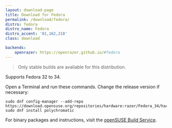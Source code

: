 ```yaml
---
layout: download-page
title: Download for Fedora
permalink: /download/fedora/
distro: fedora
distro_name: Fedora
distro_accent: '81,162,218'
class: download

backends:
    openrazer: https://openrazer.github.io/#fedora
---
```


> Only stable builds are avaliable for this distribution.

Supports Fedora 32 to 34.

Open a Terminal and run these commands. Change the release version if necessary:

```
sudo dnf config-manager --add-repo https://download.opensuse.org/repositories/hardware:razer/Fedora_34/hardware:razer.repo
sudo dnf install polychromatic
```

For binary packages and instructions, visit the
[openSUSE Build Service](https://software.opensuse.org/download.html?project=hardware%3Arazer&package=polychromatic).

